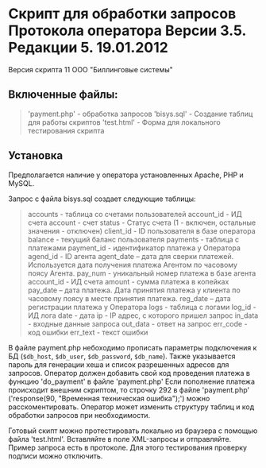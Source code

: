 # Скрипт для обработки запросов Протокола оператора Версии 3.5. Редакции 5. 19.01.2012 
Версия скрипта 11 ООО "Биллинговые системы"

## Включенные файлы: 
> 'payment.php' - обработка запросов 
> 'bisys.sql' - Создание таблиц для работы скриптов 
> 'test.html' - Форма для локального тестирования скрипта

## Установка 

Предполагается наличие у оператора установленных Apache, PHP и MySQL.

Запрос с файла bisys.sql создает следующие таблицы: 
> accounts - таблица со счетами пользователей 
> account_id - ИД счета 
> account - счет 
> status - Статус счета (1 - включен, остальные значения - отключен) 
> client_id - ID пользователя в базе оператора 
> balance - текущий баланс пользователя 
> payments - таблица с платежами 
> payment_id - идентификатор платежа у Оператора 
> agend_id - ID агента 
> agent_date – дата для сверки платежей. Используется дата получения платежа Агентом по часовому поясу Агента. 
> pay_num - уникальный номер платежа в базе агента 
> account_id - ИД счета 
> amount - сумма платежа в копейках 
> pay_date – дата платежа. Дата принятия платежа у клиента по часовому поясу в месте принятия платежа. 
> reg_date – дата регистрации платежа у Оператора 
> logs - таблица с логами 
> log_id - ИД лога 
> date - дата 
> ip - IP адрес, с которого пришел запрос 
> in_data - входные данные запроса 
> out_data - ответ на запрос 
> err_code - код ошибки 
> err_text - текст ошибки

В файле payment.php небоходимо прописать параметры подключения к БД (`$db_host`, `$db_user`, `$db_password`, `$db_name`). 
Также указывается пароль для генерации хеша и список разрешенных адресов для запросов. Оператор должен добавить свой код проведения платежа в функцию 'do_payment' в файле 'payment.php' Если пополнение платежа происходит внешним скриптом, то строчку 292 в файле 'payment.php' ('response(90, "Временная техническая ошибка");') можно расскоментировать. 
Оператор может изменить структуру таблиц и код обработки запросов при необходимости.

Готовый скипт можно протестировать локально из браузера с помощью файла 'test.html'. Вставляйте в поле XML-запросы и отправляйте. Пример запроса есть в протоколе. Для этого тестирования проверку подписи можно отключить.
